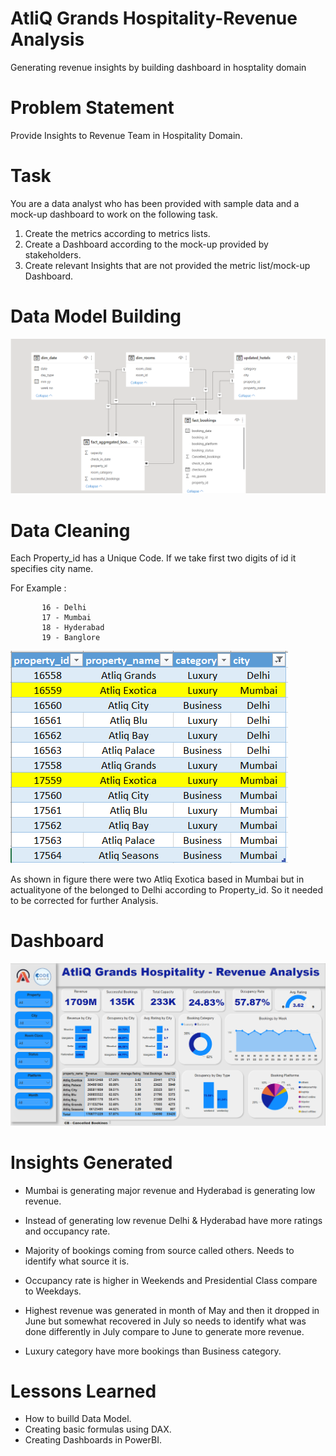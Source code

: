 # AtliQ Grands Hospitality-Revenue Analysis
Generating revenue insights by building dashboard in hosptality domain

# Problem Statement
Provide Insights to Revenue Team in Hospitality Domain. 

# Task
You are a data analyst who has been provided with sample data and a mock-up dashboard to work on the following task.

  1. Create the metrics according to metrics lists.
  2. Create a Dashboard according to the mock-up provided by stakeholders.
  3. Create relevant Insights that are not provided the metric list/mock-up Dashboard.
  
# Data Model Building
![App Screenshot](https://github.com/Ketan-Korde/AtliQ-Grand-Hospitality-Revenue-Analysis/blob/d4cd56a89cf8410659b8bc7dad6418d6b76f6583/Model.PNG)

# Data Cleaning
Each Property_id has a Unique Code. If we take first two digits of id it specifies city name.

For Example :

           16 - Delhi
           17 - Mumbai
           18 - Hyderabad
           19 - Banglore 
           
![App Screenshot](https://github.com/Ketan-Korde/AtliQ-Grand-Hospitality-Revenue-Analysis/blob/d4cd56a89cf8410659b8bc7dad6418d6b76f6583/Capture.PNG)

As shown in figure there were two Atliq Exotica based in Mumbai but in actualityone of the belonged to Delhi according to Property_id.
So it needed to be corrected for further Analysis.

# Dashboard
![App Screenshot](https://github.com/Ketan-Korde/AtliQ-Grand-Hospitality-Revenue-Analysis/blob/bb7932620572335ff946d885ce842d3b43424c6c/Dashboard.PNG)


# Insights Generated
- Mumbai is generating major revenue and Hyderabad is generating low revenue. 

- Instead of generating low revenue Delhi & Hyderabad have more ratings and occupancy rate.

- Majority of bookings coming from source called others. Needs to identify what source it is.

- Occupancy rate is higher in Weekends and Presidential Class compare to Weekdays.

- Highest revenue was generated in month of May and then it dropped in June but somewhat recovered in July so needs to identify what was done differently in July compare to June to generate more revenue. 

- Luxury category have more bookings than Business category.

# Lessons Learned

- How to builld Data Model.
- Creating basic formulas using DAX.
- Creating Dashboards in PowerBI.
           

